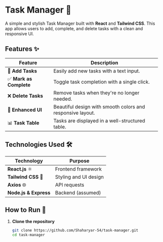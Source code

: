# Task Manager 📝

A simple and stylish Task Manager built with **React** and **Tailwind CSS**. This app allows users to add, complete, and delete tasks with a clean and responsive UI.

## Features ✨

| Feature | Description |
|---------|------------|
| 📌 **Add Tasks** | Easily add new tasks with a text input. |
| ✅ **Mark as Complete** | Toggle task completion with a single click. |
| ❌ **Delete Tasks** | Remove tasks when they're no longer needed. |
| 🎨 **Enhanced UI** | Beautiful design with smooth colors and responsive layout. |
| 📊 **Task Table** | Tasks are displayed in a well-structured table. |

## Technologies Used 🛠️

| Technology | Purpose |
|------------|---------|
| **React.js** ⚛️ | Frontend framework |
| **Tailwind CSS** 🎨 | Styling and UI design |
| **Axios** 🌐 | API requests |
| **Node.js & Express** | Backend (assumed) |

## How to Run 🚀

1. **Clone the repository**  
   ```bash
   git clone https://github.com/Shaharyar-54/task-manager.git
   cd task-manager



